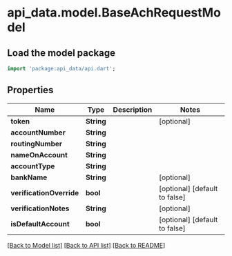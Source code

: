 # api_data.model.BaseAchRequestModel

## Load the model package
```dart
import 'package:api_data/api.dart';
```

## Properties
Name | Type | Description | Notes
------------ | ------------- | ------------- | -------------
**token** | **String** |  | [optional] 
**accountNumber** | **String** |  | 
**routingNumber** | **String** |  | 
**nameOnAccount** | **String** |  | 
**accountType** | **String** |  | 
**bankName** | **String** |  | [optional] 
**verificationOverride** | **bool** |  | [optional] [default to false]
**verificationNotes** | **String** |  | [optional] 
**isDefaultAccount** | **bool** |  | [optional] [default to false]

[[Back to Model list]](../README.md#documentation-for-models) [[Back to API list]](../README.md#documentation-for-api-endpoints) [[Back to README]](../README.md)


